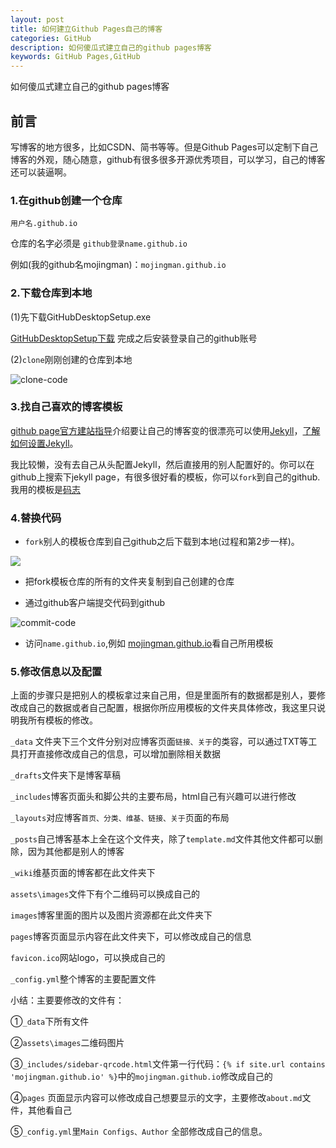 ```yaml
---
layout: post
title: 如何建立Github Pages自己的博客
categories: GitHub
description: 如何傻瓜式建立自己的github pages博客
keywords: GitHub Pages,GitHub
---
```

如何傻瓜式建立自己的github pages博客

## 前言
写博客的地方很多，比如CSDN、简书等等。但是Github Pages可以定制下自己博客的外观，随心随意，github有很多很多开源优秀项目，可以学习，自己的博客还可以装逼啊。

### 1.在github创建一个仓库
    用户名.github.io
仓库的名字必须是 `github登录name.github.io `

例如(我的github名mojingman)：`mojingman.github.io`

### 2.下载仓库到本地

(1)先下载GitHubDesktopSetup.exe

[GitHubDesktopSetup下载](https://desktop.githubusercontent.com/releases/1.5.0-2f0c701f/GitHubDesktopSetup.exe) 完成之后安装登录自己的github账号

(2)`clone`刚刚创建的仓库到本地

![clone-code](https://i.imgur.com/rnYVfeC.png)


### 3.找自己喜欢的博客模板

 [github page官方建站指导](https://pages.github.com)介绍要让自己的博客变的很漂亮可以使用[Jekyll](https://jekyllrb.com/)，[了解如何设置Jekyll](https://jekyllrb.com/docs/)。

我比较懒，没有去自己从头配置Jekyll，然后直接用的别人配置好的。你可以在github上搜索下jekyll page，有很多很好看的模板，你可以`fork`到自己的github.我用的模板是[码志](https://github.com/mzlogin/mzlogin.github.io)

### 4.替换代码

* `fork`别人的模板仓库到自己github之后下载到本地(过程和第2步一样)。

![](https://i.imgur.com/X5rKMu7.png)

* 把fork模板仓库的所有的文件夹复制到自己创建的仓库

* 通过github客户端提交代码到github

![commit-code](https://i.imgur.com/MCsB9No.png)

* 访问`name.github.io`,例如 [mojingman.github.io](mojingman.github.io)看自己所用模板

### 5.修改信息以及配置
  
上面的步骤只是把别人的模板拿过来自己用，但是里面所有的数据都是别人，要修改成自己的数据或者自己配置，根据你所应用模板的文件夹具体修改，我这里只说明我所有模板的修改。

`_data` 文件夹下三个文件分别对应博客页面`链接、关于`的类容，可以通过TXT等工具打开直接修改成自己的信息，可以增加删除相关数据

`_drafts`文件夹下是博客草稿

`_includes`博客页面头和脚公共的主要布局，html自己有兴趣可以进行修改

`_layouts`对应博客`首页、分类、维基、链接、关于`页面的布局

`_posts`自己博客基本上全在这个文件夹，除了`template.md`文件其他文件都可以删除，因为其他都是别人的博客

`_wiki`维基页面的博客都在此文件夹下

`assets\images`文件下有个二维码可以换成自己的

`images`博客里面的图片以及图片资源都在此文件夹下

`pages`博客页面显示内容在此文件夹下，可以修改成自己的信息

`favicon.ico`网站logo，可以换成自己的

`_config.yml`整个博客的主要配置文件

小结：主要要修改的文件有：

①`_data`下所有文件

②`assets\images`二维码图片

③`_includes/sidebar-qrcode.html`文件第一行代码：`{% if site.url contains 'mojingman.github.io' %}`中的`mojingman.github.io`修改成自己的

④`pages` 页面显示内容可以修改成自己想要显示的文字，主要修改`about.md`文件，其他看自己

⑤`_config.yml`里`Main Configs、Author` 全部修改成自己的信息。
